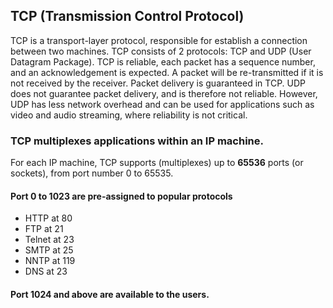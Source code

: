## TCP (Transmission Control Protocol)  
TCP is a transport-layer protocol, responsible for establish a connection between two machines. TCP consists of 2 protocols: TCP and UDP (User Datagram Package).  TCP is reliable, each packet has a sequence number, and an acknowledgement is expected.  A packet will be re-transmitted if it is not received by the receiver.  Packet delivery is guaranteed in TCP.  UDP does not guarantee packet delivery, and is therefore not reliable.  However, UDP has less network overhead and can be used for applications such as video and audio streaming, where reliability is not critical.  

### TCP multiplexes applications within an IP machine.
For each IP machine, TCP supports (multiplexes) up to <b>65536</b> ports (or sockets), from port number 0 to 65535.

#### Port 0 to 1023 are pre-assigned to popular protocols
- HTTP at 80
- FTP at 21
- Telnet at 23
- SMTP at 25
- NNTP at 119
- DNS at 23

#### Port 1024 and above are available to the users.